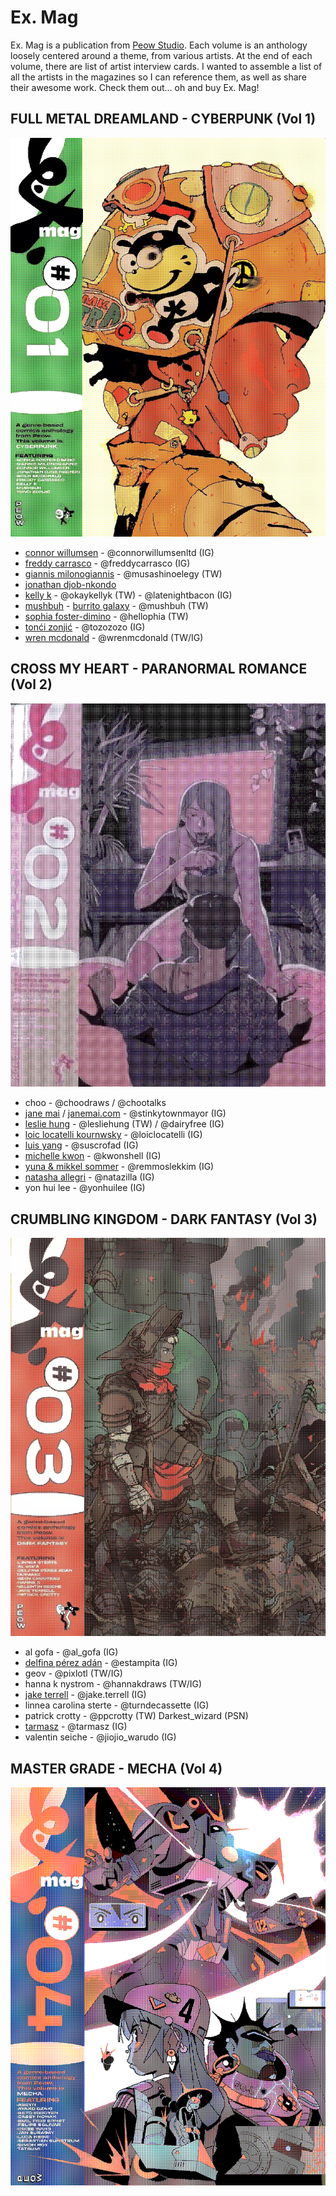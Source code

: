 # Ex. Mag

Ex. Mag is a publication from [Peow Studio](https://www.peowstudio.com). Each volume is an anthology loosely centered around a theme, from various artists. At the end of each volume, there are list of artist interview cards. I wanted to assemble a list of all the artists in the magazines so I can reference them, as well as share their awesome work. Check them out... oh and buy Ex. Mag!

## FULL METAL DREAMLAND - CYBERPUNK (Vol 1)

<img src="resources/img/dithered_exmag1.png"/>

- [connor willumsen](http://connorwillumsen.com) - @connorwillumsenltd (IG)
- [freddy carrasco](http://freddycarrasco.com) - @freddycarrasco (IG)
- [giannis milonogiannis](http://milonogiannis.com) - @musashinoelegy (TW)
- [jonathan djob-nkondo](http://absenteism.tumblr.com)
- [kelly k](http://okaykellyk.com) - @okaykellyk (TW) - @latenightbacon (IG)
- [mushbuh](http://mushbuh.com) - [burrito galaxy](http://burritogalaxy.com) - @mushbuh (TW)
- [sophia foster-dimino](http://hellophia.com) - @hellophia (TW)
- [tonći zonjić](http://to-zo.com) - @tozozozo (IG)
- [wren mcdonald](http://wrenmcdonald.com) - @wrenmcdonald (TW/IG)

## CROSS MY HEART - PARANORMAL ROMANCE (Vol 2)

<img src="resources/img/dithered_exmag2.png"/>

- choo - @choodraws / @chootalks
- [jane mai](http://janemai.co) / [janemai.com](http://janemai.com) - @stinkytownmayor (IG)
- [leslie hung](http://lesliehung.com) - @lesliehung (TW) / @dairyfree (IG)
- [loic locatelli kournwsky](http://loiclocatelli.com) - @loiclocatelli (IG)
- [luis yang](http://suscrofad.tumblr.com/) - @suscrofad (IG)
- [michelle kwon](http://michellekwon.com) - @kwonshell (IG)
- [yuna & mikkel sommer](http://mikkelsommer.com) - @remmoslekkim (IG)
- [natasha allegri](http://weakacid.com) - @natazilla (IG)
- yon hui lee - @yonhuilee (IG)

## CRUMBLING KINGDOM - DARK FANTASY (Vol 3)

<img src="resources/img/dithered_exmag3.png"/>

- al gofa - @al_gofa (IG)
- [delfina pérez adán](http://estampita.tumblr.com) - @estampita (IG)
- geov - @pixlotl (TW/IG)
- hanna k nystrom - @hannakdraws (TW/IG)
- [jake terrell](http://jaketerrell.biz) - @jake.terrell (IG)
- linnea carolina sterte - @turndecassette (IG)
- patrick crotty - @ppcrotty (TW) Darkest_wizard (PSN)
- [tarmasz](http://rascassebxl.com) - @tarmasz (IG)
- valentin seiche - @jiojio_warudo (IG)

## MASTER GRADE - MECHA (Vol 4)

<img src="resources/img/dithered_exmag4.png"/>
